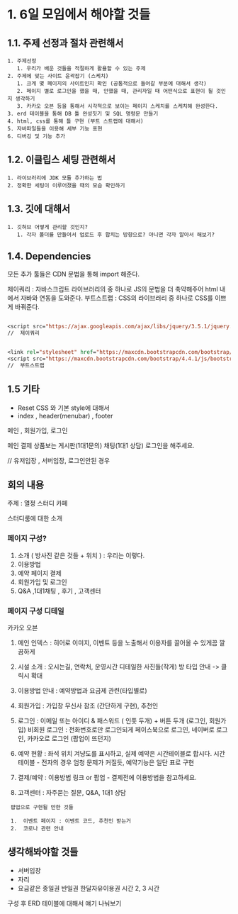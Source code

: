 # 1. 6일 모임에서 해야할 것들

## 1.1. 주제 선정과 절차 관련해서

    1. 주제선정
       1. 우리가 배운 것들을 적절하게 활욜할 수 있는 주제
    2. 주제에 맞는 사이트 윤곽잡기 (스케치)
       1. 크게 몇 페이지의 사이트인지 확인 (공통적으로 들어갈 부분에 대해서 생각)
       2. 페이지 별로 로그인을 했을 때, 안했을 때, 관리자일 때 어떤식으로 표현이 될 것인지 생각하기
       3. 카카오 오븐 등을 통해서 시각적으로 보이는 페이지 스케치를 스케치해 완성한다.
    3. erd 테이블을 통해 DB 틀 완성짓기 및 SQL 명령문 만들기
    4. html, css를 통해 틀 구현 (부트 스트랩에 대해서)
    5. 자바파일들을 이용해 세부 기능 표현
    6. 디버깅 및 기능 추가





## 1.2. 이클립스 세팅 관련해서
    1. 라이브러리에 JDK 모듈 추가하는 법
    2. 정확한 세팅이 이루어졌을 때의 모습 확인하기
   
## 1.3. 깃에 대해서
    1. 깃허브 어떻게 관리할 것인지?
       1. 각자 폴더를 만들어서 업로드 후 합치는 방향으로? 아니면 각자 알아서 해보기?

## 1.4. Dependencies

모든 추가 툴들은 CDN 문법을 통해 import 해준다.

제이쿼리 : 자바스크립트 라이브러리의 중 하나로 JS의 문법을 더 축약해주어 html 내에서 자바와 연동을 도와준다.
부트스트랩 : CSS의 라이브러리 중 하나로 CSS를 이쁘게 바꿔준다.
```jsp

<script src="https://ajax.googleapis.com/ajax/libs/jquery/3.5.1/jquery.min.js"></script>
//  제이쿼리


<link rel="stylesheet" href="https://maxcdn.bootstrapcdn.com/bootstrap/4.4.1/css/bootstrap.min.css">
<script src="https://maxcdn.bootstrapcdn.com/bootstrap/4.4.1/js/bootstrap.min.js"></script>
//  부트스트랩

```
## 1.5 기타

- Reset CSS 와 기본 style에 대해서
- index , header(menubar) , footer



메인 , 회원가입, 로그인

메인
결제
상품보는
게시판(1대1문의)
채팅(1대1 상담)
로그인을 해주세요.

// 유저입장 , 서버입장, 로그인안된 경우




##  회의 내용 

 
주제 : 열정 스터디 카페


스터디룸에 대한 소개



### 페이지 구성?

1. 소개 ( 방사진 같은 것들 + 위치 ) : 우리는 이렇다.
2. 이용방법
3. 예약 페이지 결제
4. 회원가입 및 로그인
5. Q&A ,1대1채팅 , 후기 , 고객센터



### 페이지 구성 디테일 

카카오 오븐
  

 1. 메인 인덱스   : 히어로 이미지, 이벤트 등을 노출해서 이용자를 끌어올 수 있게끔 깔끔하게
 2. 시설 소개     : 오시는길, 연락처, 운영시간 디테일한 사진들(작게) 방 타입 안내 -> 클릭시 확대
 3. 이용방법 안내  : 예약방법과 요금제 관련(타입별로)
 4. 회원가입      : 가입창 무신사 참조 (간단하게 구현), 추천인
 
 5. 로그인        : 이메일 또는 아이디 & 패스워드 ( 인풋 두개) + 버튼 두개 (로그인, 회원가입)
                    비회원 로그인 : 전화번호로만 로그인되게
                    페이스북으로 로그인, 네이버로 로그인, 카카오로 로그인 (팝업이 뜨던지)

 6. 예약 현황     : 좌석 위치 겨냥도를 표시하고, 실제 예약은 시간테이블로 합시다. 
                   시간 테이블 - 전자의 경우 엄청 문제가 커질듯, 예약기능은 일단 표로 구현

 7. 결제/예약     : 이용방법 링크 or 팝업 - 결제전에 이용방법을 참고하세요. 
   
 8.  고객센터      : 자주묻는 질문, Q&A, 1대1 상담
 

```
 팝업으로 구현될 만한 것들

 1.  이벤트 페이지 : 이벤트 코드, 추천인 받는거
 2.  코로나 관련 안내
```



## 생각해봐야할 것들

- 서버입장
- 자리
- 요금같은 종일권 반일권 한달자유이용권 시간 2, 3 시간



구성 후 ERD 테이블에 대해서 얘기 나눠보기